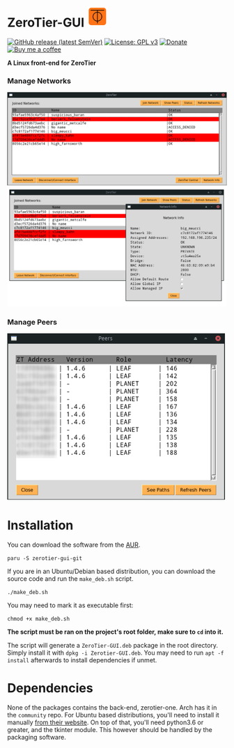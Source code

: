 # ZeroTier-GUI <img src="img/zerotier-gui.png" align="bottom">

[![GitHub release (latest SemVer)](https://img.shields.io/github/v/release/tralph3/ZeroTier-GUI?style=flat-square)](https://github.com/tralph3/ZeroTier-GUI/releases)
[![License: GPL v3](https://img.shields.io/badge/License-GPL%20v3-blue.svg?style=flat-square)](https://github.com/tralph3/ZeroTier-GUI/blob/master/LICENSE)
[![Donate](https://img.shields.io/badge/Donate-PayPal-blue.svg?style=flat-square)](https://paypal.me/tralph3)
[![Buy me a coffee](https://img.shields.io/badge/Buy%20me%20a%20coffee-☕-yellow.svg?style=flat-square)](https://www.buymeacoffee.com/tralph3)

**A Linux front-end for ZeroTier**

### Manage Networks
<img src="img/managenetworks1.png " width="1000">
<img src="img/managenetworks2.png " width="1000">

### Manage Peers
<img src="img/managepeers.png " width="500">

# Installation

You can download the software from the [AUR](https://aur.archlinux.org/packages/zerotier-gui-git/).

    paru -S zerotier-gui-git

If you are in an Ubuntu/Debian based distribution, you can download the source code and run the `make_deb.sh` script.

    ./make_deb.sh

You may need to mark it as executable first:

    chmod +x make_deb.sh

**The script must be ran on the project's root folder, make sure to `cd` into it.**

The script will generate a `ZeroTier-GUI.deb` package in the root directory. Simply install it with `dpkg -i Zerotier-GUI.deb`. You may need to run `apt -f install` afterwards to install dependencies if unmet.

# Dependencies

None of the packages contains the back-end, zerotier-one. Arch has it in the `community` repo. For Ubuntu based distributions, you'll need to install it manually [from their website](https://www.zerotier.com/download/). On top of that, you'll need python3.6 or greater, and the tkinter module. This however should be handled by the packaging software.
